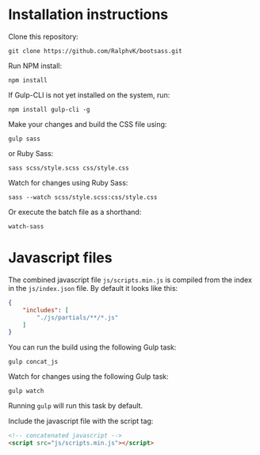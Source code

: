 # Installation instructions

Clone this repository:

```git clone https://github.com/RalphvK/bootsass.git```

Run NPM install:

```npm install```

If Gulp-CLI is not yet installed on the system, run:

```npm install gulp-cli -g```

Make your changes and build the CSS file using:

```gulp sass```

or Ruby Sass:

```sass scss/style.scss css/style.css```

Watch for changes using Ruby Sass:

```sass --watch scss/style.scss:css/style.css```

Or execute the batch file as a shorthand:

```watch-sass```

# Javascript files

The combined javascript file ```js/scripts.min.js``` is compiled from the index in the ```js/index.json``` file. By default it looks like this:

```json
{
    "includes": [
        "./js/partials/**/*.js"
    ]
}
```

You can run the build using the following Gulp task:

```gulp concat_js```

Watch for changes using the following Gulp task:

```gulp watch```

Running ```gulp``` will run this task by default.

Include the javascript file with the script tag:

```html
<!-- concatenated javascript -->
<script src="js/scripts.min.js"></script>
```